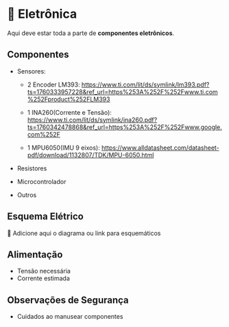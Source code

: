 
# 🔌 Eletrônica

Aqui deve estar toda a parte de **componentes eletrônicos**.

## Componentes
- Sensores: 

    - 2 Encoder LM393: https://www.ti.com/lit/ds/symlink/lm393.pdf?ts=1760333957228&ref_url=https%253A%252F%252Fwww.ti.com%252Fproduct%252FLM393

    - 1 INA260(Corrente e Tensão): https://www.ti.com/lit/ds/symlink/ina260.pdf?ts=1760342478868&ref_url=https%253A%252F%252Fwww.google.com%252F

    - 1 MPU6050(IMU 9 eixos): https://www.alldatasheet.com/datasheet-pdf/download/1132807/TDK/MPU-6050.html

- Resistores
- Microcontrolador
- Outros

## Esquema Elétrico
📌 Adicione aqui o diagrama ou link para esquemáticos

## Alimentação
- Tensão necessária
- Corrente estimada

## Observações de Segurança
- Cuidados ao manusear componentes
